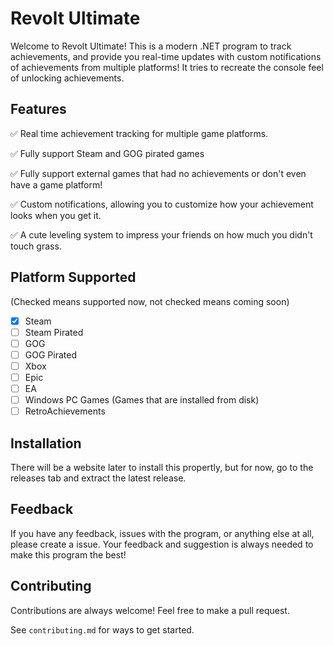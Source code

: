 
# Revolt Ultimate

Welcome to Revolt Ultimate! This is a modern .NET program to track achievements, and provide you real-time updates with custom notifications of achievements from multiple platforms! It tries to recreate the console feel of unlocking achievements. 


## Features

✅ Real time achievement tracking for multiple game platforms.

✅ Fully support Steam and GOG pirated games

✅ Fully support external games that had no achievements or don't even have a game platform!

✅ Custom notifications, allowing you to customize how your achievement looks when you get it.

✅ A cute leveling system to impress your friends on how much you didn't touch grass.




## Platform Supported

(Checked means supported now, not checked means coming soon)

- [x] Steam
- [ ] Steam Pirated
- [ ] GOG
- [ ] GOG Pirated
- [ ] Xbox
- [ ] Epic
- [ ] EA
- [ ] Windows PC Games (Games that are installed from disk)
- [ ] RetroAchievements
## Installation

There will be a website later to install this propertly, but for now, go to the releases tab and extract the latest release.
    



## Feedback

If you have any feedback, issues with the program, or anything else at all, please create a issue.
Your feedback and suggestion is always needed to make this program the best!


## Contributing

Contributions are always welcome! Feel free to make a pull request. 

See `contributing.md` for ways to get started.



